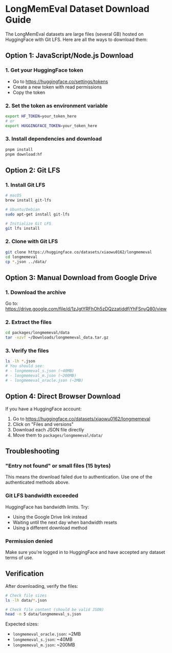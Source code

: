 # LongMemEval Dataset Download Guide

The LongMemEval datasets are large files (several GB) hosted on HuggingFace with Git LFS. Here are all the ways to download them:

## Option 1: JavaScript/Node.js Download

### 1. Get your HuggingFace token

- Go to https://huggingface.co/settings/tokens
- Create a new token with read permissions
- Copy the token

### 2. Set the token as environment variable

```bash
export HF_TOKEN=your_token_here
# or
export HUGGINGFACE_TOKEN=your_token_here
```

### 3. Install dependencies and download

```bash
pnpm install
pnpm download:hf
```

## Option 2: Git LFS

### 1. Install Git LFS

```bash
# macOS
brew install git-lfs

# Ubuntu/Debian
sudo apt-get install git-lfs

# Initialize Git LFS
git lfs install
```

### 2. Clone with Git LFS

```bash
git clone https://huggingface.co/datasets/xiaowu0162/longmemeval
cd longmemeval
cp *.json ../data/
```

## Option 3: Manual Download from Google Drive

### 1. Download the archive

Go to: https://drive.google.com/file/d/1zJgtYRFhOh5zDQzzatiddfjYhFSnyQ80/view

### 2. Extract the files

```bash
cd packages/longmemeval/data
tar -xzvf ~/Downloads/longmemeval_data.tar.gz
```

### 3. Verify the files

```bash
ls -lh *.json
# You should see:
# - longmemeval_s.json (~40MB)
# - longmemeval_m.json (~200MB)
# - longmemeval_oracle.json (~2MB)
```

## Option 4: Direct Browser Download

If you have a HuggingFace account:

1. Go to https://huggingface.co/datasets/xiaowu0162/longmemeval
2. Click on "Files and versions"
3. Download each JSON file directly
4. Move them to `packages/longmemeval/data/`

## Troubleshooting

### "Entry not found" or small files (15 bytes)

This means the download failed due to authentication. Use one of the authenticated methods above.

### Git LFS bandwidth exceeded

HuggingFace has bandwidth limits. Try:

- Using the Google Drive link instead
- Waiting until the next day when bandwidth resets
- Using a different download method

### Permission denied

Make sure you're logged in to HuggingFace and have accepted any dataset terms of use.

## Verification

After downloading, verify the files:

```bash
# Check file sizes
ls -lh data/*.json

# Check file content (should be valid JSON)
head -n 5 data/longmemeval_s.json
```

Expected sizes:

- `longmemeval_oracle.json`: ~2MB
- `longmemeval_s.json`: ~40MB
- `longmemeval_m.json`: ~200MB
